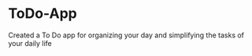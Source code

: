# ToDo-App
Created a To Do app for organizing your day and simplifying the tasks of your daily life
